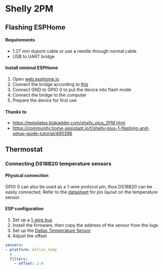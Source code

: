 # Shelly 2PM

## Flashing ESPHome

#### Requirements

- 1.27 mm dupont cable or use a needle through normal cable
- USB to UART bridge

#### Install minimal ESPHome

1. Open [web.esphome.io](https://web.esphome.io/)
2. Connect the bridge according to [this](https://templates.blakadder.com/shelly_plus_2PM.html)
3. Connect GND to GPIO 0 to put the device into flash mode
4. Connect the bridge to the computer
5. Prepare the device for first use

#### Thanks to

- https://templates.blakadder.com/shelly_plus_2PM.html
- https://community.home-assistant.io/t/shelly-plus-1-flashing-and-setup-guide-tutorial/490396

## Thermostat

### Connecting DS18B20 temperature sensors

#### Physical connection

GPIO 0 can also be used as a 1-wire protocol pin, thus DS18B20 can be easily connected. Refer to the [datasheet](https://www.analog.com/media/en/technical-documentation/data-sheets/DS18B20.pdf) for pin layout on the temperature sensor.

#### ESP configuration

1. Set up a [1-wire bus](https://esphome.io/components/one_wire#one-wire)
2. Install the firmware, then copy the address of the sensor from the logs
3. Set up the [Dallas Temperature Sensor](https://esphome.io/components/sensor/dallas_temp.html)
4. Adjust the offset
```yaml
sensors:
- platform: dallas_temp
  # ...
  filters:
    - offset: 2.0
```
